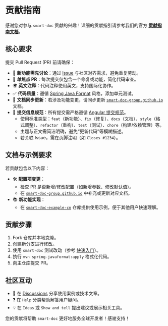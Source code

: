 # 贡献指南

感谢您对参与 `smart-doc` 贡献的兴趣！详细的贡献指引请参考我们的官方 [**贡献指南文档**](https://smart-doc-group.github.io/zh/guide/community/contributing)。

## 核心要求
提交 Pull Request (PR) 前请确保：
- 📌 **新功能需先讨论**：通过 [Issue](https://github.com/smart-doc-group/smart-doc/issues) 与社区对齐需求，避免重复劳动。
- 🧩 **单焦点 PR**：每次提交仅包含一个修复或功能，简化代码审查。
- 🌍 **英文注释**：代码注释使用英文，支持国际化协作。
- ✅ **代码质量**：遵循 [Spring Java Format](https://github.com/spring-io/java-format) 风格，添加单元测试。
- 📄 **文档同步更新**：若涉及功能变更，请同步更新 [`smart-doc-group.github.io`](https://github.com/smart-doc-group/smart-doc-group.github.io/tree/master/docs) 文档。
- 📝 **提交信息规范**：所有提交需严格遵循 [Angular 提交规范](https://github.com/angular/angular/blob/main/CONTRIBUTING.md#commit)。
	- 使用标准类型：`feat`（新功能）、`fix`（修复）、`docs`（文档）、`style`（格式调整）、`refactor`（重构）、`test`（测试）、`chore`（构建/依赖管理）等。
	- 主题与正文需简洁明确，避免“更新代码”等模糊描述。
	- 若关联 Issue，需在页脚注明（如 `Closes #1234`）。

## 文档与示例要求
若贡献包含以下内容：
- 🛠️ **配置项变更**：
	- 检查 PR 是否新增/修改配置（如新增参数、修改默认值）。
	- 在 [`smart-doc-group.github.io`](https://github.com/smart-doc-group/smart-doc-group.github.io/tree/master/docs) 中补充或更新对应文档。
- 📚 **新功能实现**：
	- 在 [`smart-doc-example-cn`](https://github.com/smart-doc-group/smart-doc-example-cn) 仓库提供使用示例，便于其他用户快速理解。

## 贡献步骤
1. Fork 仓库并本地克隆。
2. 创建新分支进行修改。
3. 使用 `smart-doc` 测试改动（参考 [快速入门](https://smart-doc-group.github.io/zh/guide/getting-started)）。
4. 执行 `mvn spring-javaformat:apply` 格式化代码。
5. 向主仓库提交 PR。

## 社区互动
- 📰 在 [Discussions](https://github.com/smart-doc-group/smart-doc/discussions) 分享使用案例或技术文章。
- ❓ 在 `Help` 分类帮助解答用户疑问。
- 💡 在 `Ideas` 或 `Show and tell` 提出建议或展示相关工具。

您的贡献将帮助 `smart-doc` 更好地服务全球开发者！感谢支持！